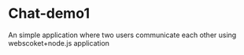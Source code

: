 # Chat-demo1
An simple application where two users communicate each other using webscoket+node.js application
